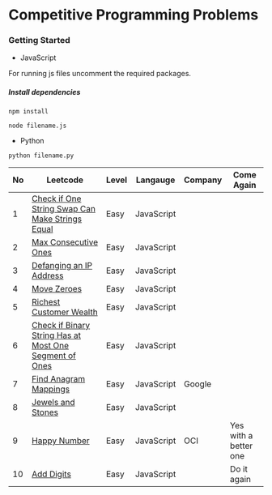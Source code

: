 # Competitive Programming Problems

### Getting Started 
* JavaScript

For running js files uncomment the required packages.

##### Install dependencies

`npm install`

`node filename.js`

* Python

`python filename.py`


| No | Leetcode                                                                                                                                        | Level | Langauge   | Company | Come Again            |
|----|-------------------------------------------------------------------------------------------------------------------------------------------------|-------|------------|---------|-----------------------|
| 1  | [Check if One String Swap Can Make Strings Equal](https://leetcode.com/problems/check-if-one-string-swap-can-make-strings-equal/)               | Easy  | JavaScript |         |                       |
| 2  | [Max Consecutive Ones](https://leetcode.com/problems/max-consecutive-ones/)                                                                     | Easy  | JavaScript |         |                       |
| 3  | [Defanging an IP Address](https://leetcode.com/problems/defanging-an-ip-address/)                                                               | Easy  | JavaScript |         |                       |
| 4  | [Move Zeroes](https://leetcode.com/problems/move-zeroes/)                                                                                       | Easy  | JavaScript |         |                       |
| 5  | [Richest Customer Wealth](https://leetcode.com/problems/richest-customer-wealth/)                                                               | Easy  | JavaScript |         |                       |
| 6  | [Check if Binary String Has at Most One Segment of Ones](https://leetcode.com/problems/check-if-binary-string-has-at-most-one-segment-of-ones/) | Easy  | JavaScript |         |                       |
| 7  | [Find Anagram Mappings](https://heip.github.io/LeetCodePremium/problems/find-anagram-mappings.html)                                             | Easy  | JavaScript | Google  |                       |
| 8  | [Jewels and Stones](https://leetcode.com/problems/jewels-and-stones/)                                                                           | Easy  | JavaScript |         |                       |
| 9  | [Happy Number](https://leetcode.com/problems/happy-number/)                                                                                     | Easy  | JavaScript |  OCI    | Yes with a better one |
| 10 | [Add Digits](https://leetcode.com/problems/add-digits/)                                                                                         | Easy  | JavaScript |         | Do it again           |
